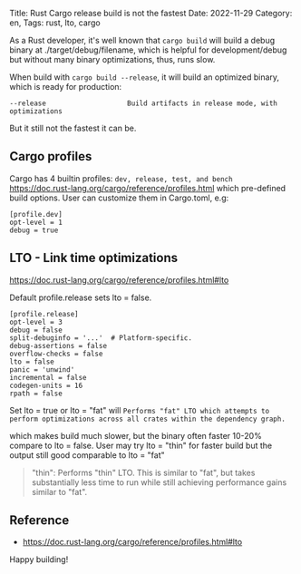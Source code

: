 Title: Rust Cargo release build is not the fastest
Date: 2022-11-29
Category: en,
Tags: rust, lto, cargo

As a Rust developer, it's well known that `cargo build` will build a debug binary at ./target/debug/filename, which is helpful for development/debug but without many binary optimizations, thus, runs slow.

When build with `cargo build --release`, it will build an optimized binary, which is ready for production:

```
--release                    Build artifacts in release mode, with optimizations
```

But it still not the fastest it can be.

## Cargo profiles
Cargo has 4 builtin profiles: `dev, release, test, and bench` <https://doc.rust-lang.org/cargo/reference/profiles.html> which pre-defined build options.
User can customize them in Cargo.toml, e.g:

```
[profile.dev]
opt-level = 1
debug = true
```

## LTO - Link time optimizations

<https://doc.rust-lang.org/cargo/reference/profiles.html#lto>

Default profile.release sets lto = false.

```
[profile.release]
opt-level = 3
debug = false
split-debuginfo = '...'  # Platform-specific.
debug-assertions = false
overflow-checks = false
lto = false
panic = 'unwind'
incremental = false
codegen-units = 16
rpath = false
```

Set lto = true or lto = "fat" will
`Performs "fat" LTO which attempts to perform optimizations across all crates within the dependency graph.`

which makes build much slower, but the binary often faster 10-20% compare to lto = false.
User may try lto = "thin" for faster build but the output still good comparable to lto = "fat"

> "thin": Performs "thin" LTO. This is similar to "fat", but takes substantially less time to run while still achieving performance gains similar to "fat".

## Reference
- <https://doc.rust-lang.org/cargo/reference/profiles.html#lto>

Happy building!
